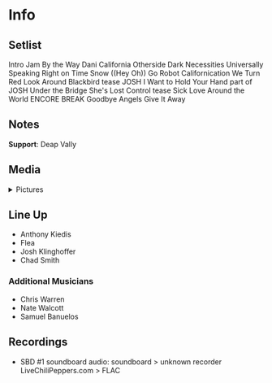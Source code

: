 # Info

## Setlist

Intro Jam
By the Way
Dani California
Otherside
Dark Necessities
Universally Speaking
Right on Time
Snow ((Hey Oh))
Go Robot
Californication
We Turn Red
Look Around
Blackbird tease JOSH
I Want to Hold Your Hand part of JOSH
Under the Bridge
She's Lost Control tease
Sick Love
Around the World
ENCORE BREAK
Goodbye Angels
Give It Away

## Notes

**Support**: Deap Vally

## Media 

<details>
  <summary>Pictures</summary>
  <!--<img alt="Setlist" title="Setlist" src="_.jpg" height="200" />
  <img alt="Clipping" title="Clipping" src="_.jpg" height="200" />
  <img alt="Flyer" title="Flyer" src="_.jpg" height="200" />-->
</details>

## Line Up

* Anthony Kiedis
* Flea
* Josh Klinghoffer
* Chad Smith

### Additional Musicians

* Chris Warren  
* Nate Walcott  
* Samuel Banuelos

## Recordings

* SBD #1 soundboard audio: soundboard > unknown recorder LiveChiliPeppers.com > FLAC